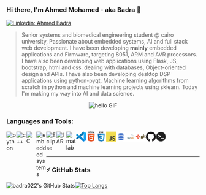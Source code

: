 ### Hi there, I'm Ahmed Mohamed - aka Badra 👋
[![Linkedin: Ahmed Badra](https://img.shields.io/badge/-Ahmed_Badra-blue?style=flat-square&logo=Linkedin&logoColor=white&link=https://www.linkedin.com/in/ahmed-badra-490b7b165/)](https://www.linkedin.com/in/ahmed-badra-490b7b165/)

> Senior systems and biomedical engineering student @ cairo university, Passionate about embedded systems, AI and full stack web development.
> I have been developing **mainly** embedded applications and Firmware, targeting 8051, ARM and AVR processors.
> I have also been developing web applications using Flask, JS, bootstrap, html and css. dealing with databases, Object-oriented design and APIs.
> I have also been developing desktop DSP applications using python-pyqt, Machine learning algorithms from scratch in python and machine learning projects using sklearn.
> Today I'm making my way into AI and data science.

<div align="center">
    <img width="500px" alt="hello GIF" src="https://media2.giphy.com/media/3o7qE1YN7aBOFPRw8E/giphy.gif">
</div>

<!-- [<img align="left" alt="codeSTACKr | YouTube" width="22px" src="https://cdn.jsdelivr.net/npm/simple-icons@v3/icons/youtube.svg" />][youtube] -->
<!-- [<img align="left" alt="codeSTACKr | Twitter" width="22px" src="https://cdn.jsdelivr.net/npm/simple-icons@v3/icons/twitter.svg" />][twitter] -->
<!-- [<img align="left" alt="badra069" width="22px" src="https://cdn.jsdelivr.net/npm/simple-icons@v3/icons/linkedin.svg" />](https://www.linkedin.com/in/ahmed-badra-490b7b165/) -->
<!-- [<img align="left" alt="codeSTACKr | Instagram" width="22px" src="https://cdn.jsdelivr.net/npm/simple-icons@v3/icons/instagram.svg" />][instagram] -->

### Languages and Tools:

<img align="left" alt="python" width="26px" src="https://cdn3.iconfinder.com/data/icons/logos-and-brands-adobe/512/267_Python-512.png" />
<img align="left" alt="c++" width="26px" src="https://user-images.githubusercontent.com/42747200/46140125-da084900-c26d-11e8-8ea7-c45ae6306309.png" />
<img align="left" alt="C" width="26px" src="https://cdn.iconscout.com/icon/free/png-512/c-programming-569564.png" />
<img align="left" alt="embedded systems" width="26px" src="https://micro.ros.org/img/logonav.png" />
<img align="left" alt="Eclipse" width="26px" src="https://user-images.githubusercontent.com/11943860/46922529-b28cdc80-cfe0-11e8-9aec-0091161d3599.png" />
<img align="left" alt="IAR" width="26px" src="https://iconape.com/wp-content/png_logo_vector/iar-systems-logo.png" />
<img align="left" alt="matlab" width="26px" src="https://doc.opendtect.org/6.0.0/doc/od_userdoc/content/resources/images/appendix_f/matlab.jpeg" />
<img align="left" alt="Visual Studio Code" width="26px" src="https://raw.githubusercontent.com/github/explore/80688e429a7d4ef2fca1e82350fe8e3517d3494d/topics/visual-studio-code/visual-studio-code.png" />
<img align="left" alt="HTML5" width="26px" src="https://raw.githubusercontent.com/github/explore/80688e429a7d4ef2fca1e82350fe8e3517d3494d/topics/html/html.png" />
<img align="left" alt="CSS3" width="26px" src="https://raw.githubusercontent.com/github/explore/80688e429a7d4ef2fca1e82350fe8e3517d3494d/topics/css/css.png" />
<img align="left" alt="JavaScript" width="26px" src="https://raw.githubusercontent.com/github/explore/80688e429a7d4ef2fca1e82350fe8e3517d3494d/topics/javascript/javascript.png" />
<img align="left" alt="SQL" width="26px" src="https://raw.githubusercontent.com/github/explore/80688e429a7d4ef2fca1e82350fe8e3517d3494d/topics/sql/sql.png" />
<img align="left" alt="MySQL" width="26px" src="https://raw.githubusercontent.com/github/explore/80688e429a7d4ef2fca1e82350fe8e3517d3494d/topics/mysql/mysql.png" />
<img align="left" alt="Git" width="26px" src="https://raw.githubusercontent.com/github/explore/80688e429a7d4ef2fca1e82350fe8e3517d3494d/topics/git/git.png" />
<img align="left" alt="GitHub" width="26px" src="https://raw.githubusercontent.com/github/explore/78df643247d429f6cc873026c0622819ad797942/topics/github/github.png" />
<img align="left" alt="Terminal" width="26px" src="https://raw.githubusercontent.com/github/explore/80688e429a7d4ef2fca1e82350fe8e3517d3494d/topics/terminal/terminal.png" />

<br />
<br />
<br />

---

### :zap: GitHub Stats
<img align="left" alt="badra022's GitHub Stats" src="https://github-readme-stats.vercel.app/api?username=badra022&show_icons=true&hide_border=true" />

[![Top Langs](https://github-readme-stats.vercel.app/api/top-langs/?username=RamadanIbrahem98&exclude_repo=statistics-cc-hypothesis-testing,sound-equalizer&hide=html&layout=compact&theme=react&langs_count=10)](https://github.com/anuraghazra/github-readme-stats)


